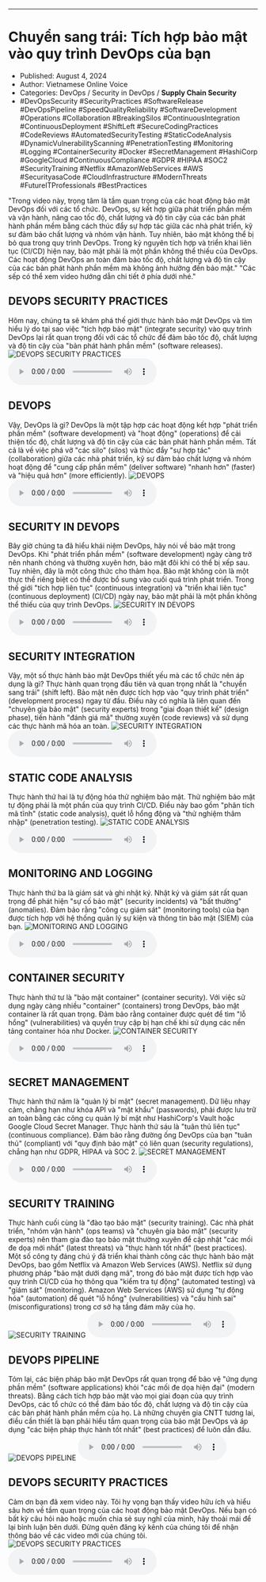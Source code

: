 
---

# Chuyển sang trái: Tích hợp bảo mật vào quy trình DevOps của bạn

- Published: August 4, 2024
- Author: Vietnamese Online Voice
- Categories: DevOps / Security in DevOps / **Supply Chain Security**
- #DevOpsSecurity #SecurityPractices #SoftwareRelease #DevOpsPipeline #SpeedQualityReliability #SoftwareDevelopment #Operations #Collaboration #BreakingSilos #ContinuousIntegration #ContinuousDeployment #ShiftLeft #SecureCodingPractices #CodeReviews #AutomatedSecurityTesting #StaticCodeAnalysis #DynamicVulnerabilityScanning #PenetrationTesting #Monitoring #Logging #ContainerSecurity #Docker #SecretManagement #HashiCorp #GoogleCloud #ContinuousCompliance #GDPR #HIPAA #SOC2 #SecurityTraining #Netflix #AmazonWebServices #AWS #SecurityasaCode #CloudInfrastructure #ModernThreats #FutureITProfessionals #BestPractices

"Trong video này, trọng tâm là tầm quan trọng của các hoạt động bảo mật DevOps đối với các tổ chức. DevOps, sự kết hợp giữa phát triển phần mềm và vận hành, nâng cao tốc độ, chất lượng và độ tin cậy của các bản phát hành phần mềm bằng cách thúc đẩy sự hợp tác giữa các nhà phát triển, kỹ sư đảm bảo chất lượng và nhóm vận hành. Tuy nhiên, bảo mật không thể bị bỏ qua trong quy trình DevOps. Trong kỷ nguyên tích hợp và triển khai liên tục (CI/CD) hiện nay, bảo mật phải là một phần không thể thiếu của DevOps. Các hoạt động DevOps an toàn đảm bảo tốc độ, chất lượng và độ tin cậy của các bản phát hành phần mềm mà không ảnh hưởng đến bảo mật." "Các sếp có thể xem video hướng dẫn chi tiết ở phía dưới nhé."


## DEVOPS SECURITY PRACTICES

Hôm nay, chúng ta sẽ khám phá thế giới thực hành bảo mật DevOps và tìm hiểu lý do tại sao việc "tích hợp bảo mật" (integrate security) vào quy trình DevOps lại rất quan trọng đối với các tổ chức để đảm bảo tốc độ, chất lượng và độ tin cậy của "bản phát hành phần mềm" (software releases).
![DEVOPS SECURITY PRACTICES](https://http-archiver-apis-production-80.schnworks.com/storage/images/transitions/2024-08-04/transition--664157055-Montserrat-SemiBold-880E4F.jpg)
<audio controls>
    <source src="https://http-archiver-apis-production-80.schnworks.com/storage/storage/audio/file-19150947225.mp3" type="audio/mpeg">
</audio>



## DEVOPS

Vậy, DevOps là gì? DevOps là một tập hợp các hoạt động kết hợp "phát triển phần mềm" (software development) và "hoạt động" (operations) để cải thiện tốc độ, chất lượng và độ tin cậy của các bản phát hành phần mềm. Tất cả là về việc phá vỡ "các silo" (silos) và thúc đẩy "sự hợp tác" (collaboration) giữa các nhà phát triển, kỹ sư đảm bảo chất lượng và nhóm hoạt động để "cung cấp phần mềm" (deliver software) "nhanh hơn" (faster) và "hiệu quả hơn" (more efficiently).
![DEVOPS](https://http-archiver-apis-production-80.schnworks.com/storage/images/transitions/2024-08-04/transition--16771928888-Montserrat-Medium-4A148C.jpg)
<audio controls>
    <source src="https://http-archiver-apis-production-80.schnworks.com/storage/storage/audio/file-16666826200.mp3" type="audio/mpeg">
</audio>



## SECURITY IN DEVOPS

Bây giờ chúng ta đã hiểu khái niệm DevOps, hãy nói về bảo mật trong DevOps. Khi "phát triển phần mềm" (software development) ngày càng trở nên nhanh chóng và thường xuyên hơn, bảo mật đôi khi có thể bị xếp sau. Tuy nhiên, đây là một công thức cho thảm họa. Bảo mật không còn là một thực thể riêng biệt có thể được bổ sung vào cuối quá trình phát triển. Trong thế giới "tích hợp liên tục" (continuous integration) và "triển khai liên tục" (continuous deployment) (CI/CD) ngày nay, bảo mật phải là một phần không thể thiếu của quy trình DevOps.
![SECURITY IN DEVOPS](https://http-archiver-apis-production-80.schnworks.com/storage/images/transitions/2024-08-04/transition-16745796199-Montserrat-Bold-7B1FA2.jpg)
<audio controls>
    <source src="https://http-archiver-apis-production-80.schnworks.com/storage/storage/audio/file-11582974734.mp3" type="audio/mpeg">
</audio>



## SECURITY INTEGRATION

Vậy, một số thực hành bảo mật DevOps thiết yếu mà các tổ chức nên áp dụng là gì? Thực hành quan trọng đầu tiên và quan trọng nhất là "chuyển sang trái" (shift left). Bảo mật nên được tích hợp vào "quy trình phát triển" (development process) ngay từ đầu. Điều này có nghĩa là liên quan đến "chuyên gia bảo mật" (security experts) trong "giai đoạn thiết kế" (design phase), tiến hành "đánh giá mã" thường xuyên (code reviews) và sử dụng các thực hành mã hóa an toàn.
![SECURITY INTEGRATION](https://http-archiver-apis-production-80.schnworks.com/storage/images/transitions/2024-08-04/transition--56497675875-Montserrat-Thin-1A237E.jpg)
<audio controls>
    <source src="https://http-archiver-apis-production-80.schnworks.com/storage/storage/audio/file-1243256182.mp3" type="audio/mpeg">
</audio>



## STATIC CODE ANALYSIS

Thực hành thứ hai là tự động hóa thử nghiệm bảo mật. Thử nghiệm bảo mật tự động phải là một phần của quy trình CI/CD. Điều này bao gồm "phân tích mã tĩnh" (static code analysis), quét lỗ hổng động và "thử nghiệm thâm nhập" (penetration testing).
![STATIC CODE ANALYSIS](https://http-archiver-apis-production-80.schnworks.com/storage/images/transitions/2024-08-04/transition--7586171222-Montserrat-Thin-4A148C.jpg)
<audio controls>
    <source src="https://http-archiver-apis-production-80.schnworks.com/storage/storage/audio/file-23431088883.mp3" type="audio/mpeg">
</audio>



## MONITORING AND LOGGING

Thực hành thứ ba là giám sát và ghi nhật ký. Nhật ký và giám sát rất quan trọng để phát hiện "sự cố bảo mật" (security incidents) và "bất thường" (anomalies). Đảm bảo rằng "công cụ giám sát" (monitoring tools) của bạn được tích hợp với hệ thống quản lý sự kiện và thông tin bảo mật (SIEM) của bạn.
![MONITORING AND LOGGING](https://http-archiver-apis-production-80.schnworks.com/storage/images/transitions/2024-08-04/transition-18400842373-Montserrat-Thin-283593.jpg)
<audio controls>
    <source src="https://http-archiver-apis-production-80.schnworks.com/storage/storage/audio/file-19180999007.mp3" type="audio/mpeg">
</audio>



## CONTAINER SECURITY

Thực hành thứ tư là "bảo mật container" (container security). Với việc sử dụng ngày càng nhiều "container" (containers) trong DevOps, bảo mật container là rất quan trọng. Đảm bảo rằng container được quét để tìm "lỗ hổng" (vulnerabilities) và quyền truy cập bị hạn chế khi sử dụng các nền tảng container hóa như Docker.
![CONTAINER SECURITY](https://http-archiver-apis-production-80.schnworks.com/storage/images/transitions/2024-08-04/transition-11663055424-Montserrat-Black-4A148C.jpg)
<audio controls>
    <source src="https://http-archiver-apis-production-80.schnworks.com/storage/storage/audio/file-15659644784.mp3" type="audio/mpeg">
</audio>



## SECRET MANAGEMENT

Thực hành thứ năm là "quản lý bí mật" (secret management). Dữ liệu nhạy cảm, chẳng hạn như khóa API và "mật khẩu" (passwords), phải được lưu trữ an toàn bằng các công cụ quản lý bí mật như HashiCorp's Vault hoặc Google Cloud Secret Manager. Thực hành thứ sáu là "tuân thủ liên tục" (continuous compliance). Đảm bảo rằng đường ống DevOps của bạn "tuân thủ" (compliant) với "quy định bảo mật" có liên quan (security regulations), chẳng hạn như GDPR, HIPAA và SOC 2.
![SECRET MANAGEMENT](https://http-archiver-apis-production-80.schnworks.com/storage/images/transitions/2024-08-04/transition-10806742981-Montserrat-Medium-283593.jpg)
<audio controls>
    <source src="https://http-archiver-apis-production-80.schnworks.com/storage/storage/audio/file-3234496213.mp3" type="audio/mpeg">
</audio>



## SECURITY TRAINING

Thực hành cuối cùng là "đào tạo bảo mật" (security training). Các nhà phát triển, "nhóm vận hành" (ops teams) và "chuyên gia bảo mật" (security experts) nên tham gia đào tạo bảo mật thường xuyên để cập nhật "các mối đe dọa mới nhất" (latest threats) và "thực hành tốt nhất" (best practices). Một số công ty đáng chú ý đã triển khai thành công các thực hành bảo mật DevOps, bao gồm Netflix và Amazon Web Services (AWS). Netflix sử dụng phương pháp "bảo mật dưới dạng mã", trong đó bảo mật được tích hợp vào quy trình CI/CD của họ thông qua "kiểm tra tự động" (automated testing) và "giám sát" (monitoring). Amazon Web Services (AWS) sử dụng "tự động hóa" (automation) để quét "lỗ hổng" (vulnerabilities) và "cấu hình sai" (misconfigurations) trong cơ sở hạ tầng đám mây của họ.
![SECURITY TRAINING](https://http-archiver-apis-production-80.schnworks.com/storage/images/transitions/2024-08-04/transition-42738166801-Montserrat-Bold-004895.jpg)
<audio controls>
    <source src="https://http-archiver-apis-production-80.schnworks.com/storage/storage/audio/file-8900774019.mp3" type="audio/mpeg">
</audio>



## DEVOPS PIPELINE

Tóm lại, các biện pháp bảo mật DevOps rất quan trọng để bảo vệ "ứng dụng phần mềm" (software applications) khỏi "các mối đe dọa hiện đại" (modern threats). Bằng cách tích hợp bảo mật vào mọi giai đoạn của quy trình DevOps, các tổ chức có thể đảm bảo tốc độ, chất lượng và độ tin cậy của các bản phát hành phần mềm của họ. Là những chuyên gia CNTT tương lai, điều cần thiết là bạn phải hiểu tầm quan trọng của bảo mật DevOps và áp dụng "các biện pháp thực hành tốt nhất" (best practices) để luôn dẫn đầu.
![DEVOPS PIPELINE](https://http-archiver-apis-production-80.schnworks.com/storage/images/transitions/2024-08-04/transition--18129713954-Montserrat-Medium-9C27B0.jpg)
<audio controls>
    <source src="https://http-archiver-apis-production-80.schnworks.com/storage/storage/audio/file-11826207326.mp3" type="audio/mpeg">
</audio>



## DEVOPS SECURITY PRACTICES

Cảm ơn bạn đã xem video này. Tôi hy vọng bạn thấy video hữu ích và hiểu sâu hơn về tầm quan trọng của các hoạt động bảo mật DevOps. Nếu bạn có bất kỳ câu hỏi nào hoặc muốn chia sẻ suy nghĩ của mình, hãy thoải mái để lại bình luận bên dưới. Đừng quên đăng ký kênh của chúng tôi để nhận thông báo về các video mới của chúng tôi.
![DEVOPS SECURITY PRACTICES](https://http-archiver-apis-production-80.schnworks.com/storage/images/transitions/2024-08-04/transition-8121376916-Montserrat-SemiBold-880E4F.jpg)
<audio controls>
    <source src="https://http-archiver-apis-production-80.schnworks.com/storage/storage/audio/file-22419914203.mp3" type="audio/mpeg">
</audio>

